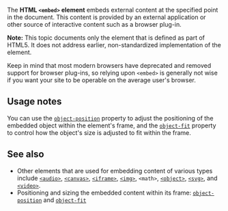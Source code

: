 <!-- <short-description> -->
The **HTML `<embed>` element** embeds external content at the specified
point in the document. This content is provided by an external
application or other source of interactive content such as a browser
plug-in.
<!-- </short-description> -->

<!-- <overview> -->
**Note:** This topic documents only the element that is defined as part
of HTML5. It does not address earlier, non-standardized implementation
of the element.

Keep in mind that most modern browsers have deprecated and removed
support for browser plug-ins, so relying upon `<embed>` is generally not
wise if you want your site to be operable on the average user\'s
browser.
<!-- </overview> -->

<!-- <usage-notes> -->
Usage notes
-----------

You can use the
[`object-position`](/en-US/docs/Web/CSS/object-position)
property to adjust the positioning of the embedded object within the
element's frame, and the [`object-fit`](/en-US/docs/Web/CSS/object-fit)
property to control how the object\'s size is adjusted to fit within the
frame.
<!-- </usage-notes> -->

<!-- <scripting> -->
<!-- </scripting> -->

<!-- <accessibility-concerns> -->
<!-- </accessibility-concerns> -->

<!-- <see-also> -->
See also
--------

-   Other elements that are used for embedding content of various types
    include
    [`<audio>`](/en-US/docs/Web/HTML/Element/audio),
    [`<canvas>`](/en-US/docs/Web/HTML/Element/canvas),
    [`<iframe>`](/en-US/docs/Web/HTML/Element/iframe),
    [`<img>`](/en-US/docs/Web/HTML/Element/img),
    `<math>`,
    [`<object>`](/en-US/docs/Web/HTML/Element/object),
    [`<svg>`](/en-US/docs/Web/SVG/Element/svg),
    and [`<video>`](/en-US/docs/Web/HTML/Element/video).
-   Positioning and sizing the embedded content within its frame:
    [`object-position`](/en-US/docs/Web/CSS/object-position)
    and [`object-fit`](/en-US/docs/Web/CSS/object-fit)

<!-- </see-also> -->
